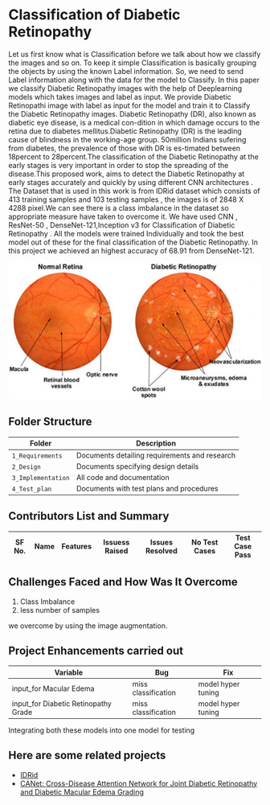 # Classification of Diabetic Retinopathy

Let us first know what is Classification before we talk about how we classify the images and so on. To keep it simple Classification is basically grouping the objects by using the known Label information. So, we need to send Label information along with the data for the model to Classify. In this paper we classify Diabetic Retinopathy images with the help of Deeplearning models which takes images and label as input. We provide Diabetic Retinopathi image with label as input for the
model and train it to Classify the Diabetic Retinopathy images. Diabetic Retinopathy (DR), also known as diabetic eye disease, is a medical con-dition in which damage occurs to the retina due to diabetes mellitus.Diabetic Retinopathy (DR) is the leading cause of blindness in the working-age group. 50million Indians sufering from diabetes, the prevalence of those with DR is es-timated between 18percent to 28percent.The classification of the Diabetic Retinopathy at the early stages is very important in order to stop the spreading of the disease.This proposed work, aims to detect the Diabetic Retinopathy at early stages accurately and quickly by using different CNN architectures . The Dataset that is used in this work is from IDRid dataset which consists of 413 training samples and 103 testing samples , the images is of 2848 X 4288 pixel.We can see there is a class imbalance in the dataset so appropriate measure have taken to overcome it. We have used CNN , ResNet-50 , DenseNet-121,Inception v3 for Classification of Diabetic Retinopathy . All the models were trained Individually and took the best model out of these for the final classification of the Diabetic Retinopathy. In this project we achieved an highest accuracy of 68.91 from DenseNet-121.

![Diabetic Retinopathy](https://github.com/Deepak141/Sample_ltts/blob/main/picture%20(1).jpg)
## Folder Structure
Folder             | Description
-------------------| -----------------------------------------
`1_Requirements`   | Documents detailing requirements and research
`2_Design`         | Documents specifying design details
`3_Implementation` | All code and documentation
`4_Test_plan`      | Documents with test plans and procedures

## Contributors List and Summary

SF No. |  Name   |    Features    | Issuess Raised |Issues Resolved|No Test Cases|Test Case Pass
-------|---------|----------------|----------------|---------------|-------------|--------------
## Challenges Faced and How Was It Overcome
  1.  Class Imbalance
  2.  less number of samples

we overcome by using the image augmentation.

## Project Enhancements carried out
Variable | Bug | Fix
--- | --- | ----
input_for Macular Edema | miss classification | model hyper tuning
input_for Diabetic Retinopathy Grade  | miss classification | model hyper tuning

Integrating both these models into one model for testing

## Here are some related projects
  * [IDRid](https://www.mdpi.com/2306-5729/3/3/25)
  * [CANet: Cross-Disease Attention Network for Joint Diabetic Retinopathy and Diabetic Macular Edema Grading](https://github.com/xmengli999/CANet.)
